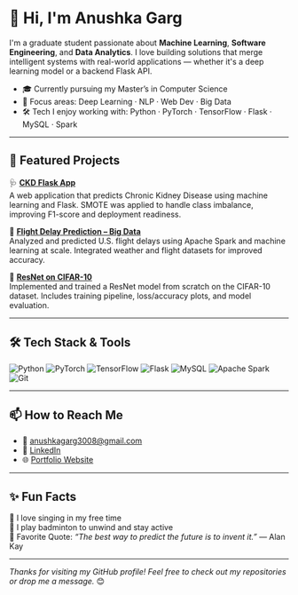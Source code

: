 # 👋 Hi, I'm Anushka Garg

I'm a graduate student passionate about **Machine Learning**, **Software Engineering**, and **Data Analytics**. I love building solutions that merge intelligent systems with real-world applications — whether it's a deep learning model or a backend Flask API.

- 🎓 Currently pursuing my Master’s in Computer Science
- 🧠 Focus areas: Deep Learning · NLP · Web Dev · Big Data
- 🛠 Tech I enjoy working with: Python · PyTorch · TensorFlow · Flask · MySQL · Spark

---

## 🚀 Featured Projects

🩺 [**CKD Flask App**](https://github.com/anushkagarg-30/CKD-Flask-App)  
A web application that predicts Chronic Kidney Disease using machine learning and Flask. SMOTE was applied to handle class imbalance, improving F1-score and deployment readiness.

🛫 [**Flight Delay Prediction – Big Data**](https://github.com/anushkagarg-30/Prediction-of-Flight-Delays-using-Big-Data)  
Analyzed and predicted U.S. flight delays using Apache Spark and machine learning at scale. Integrated weather and flight datasets for improved accuracy.

🧠 [**ResNet on CIFAR-10**](https://github.com/anushkagarg-30/Resnet-CIFAR)  
Implemented and trained a ResNet model from scratch on the CIFAR-10 dataset. Includes training pipeline, loss/accuracy plots, and model evaluation.

---

## 🛠️ Tech Stack & Tools

![Python](https://img.shields.io/badge/Python-3776AB?style=for-the-badge&logo=python&logoColor=white)
![PyTorch](https://img.shields.io/badge/PyTorch-EE4C2C?style=for-the-badge&logo=pytorch&logoColor=white)
![TensorFlow](https://img.shields.io/badge/TensorFlow-FF6F00?style=for-the-badge&logo=tensorflow&logoColor=white)
![Flask](https://img.shields.io/badge/Flask-000000?style=for-the-badge&logo=flask&logoColor=white)
![MySQL](https://img.shields.io/badge/MySQL-4479A1?style=for-the-badge&logo=mysql&logoColor=white)
![Apache Spark](https://img.shields.io/badge/Apache%20Spark-E25A1C?style=for-the-badge&logo=apachespark&logoColor=white)
![Git](https://img.shields.io/badge/Git-F05032?style=for-the-badge&logo=git&logoColor=white)

---

## 📫 How to Reach Me

- 📧 anushkagarg3008@gmail.com  
- 💼 [LinkedIn](https://www.linkedin.com/in/anushkagarg20023008/)  
- 🌐 [Portfolio Website](https://anushkagargportfolio.netlify.app/#/home) 

---

## ✨ Fun Facts

🎤 I love singing in my free time  
🏸 I play badminton to unwind and stay active  
💬 Favorite Quote: *“The best way to predict the future is to invent it.”* — Alan Kay

---

_Thanks for visiting my GitHub profile! Feel free to check out my repositories or drop me a message._ 😊
